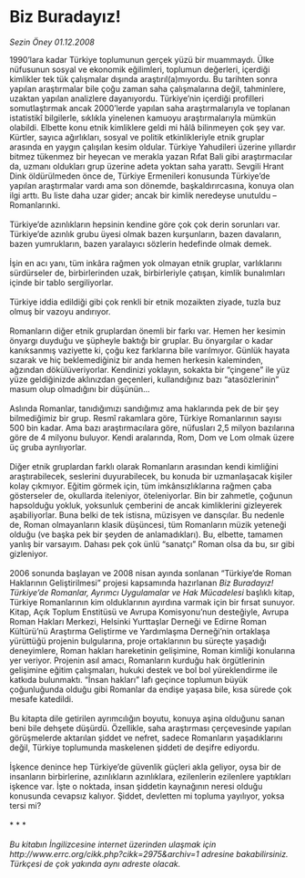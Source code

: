 # Biz Buradayız!

*Sezin Öney 01.12.2008*

<div class="taraf_structure_2col_1zq">
<div class="margen_n">



 <p>1990’lara kadar Türkiye toplumunun gerçek yüzü bir muammaydı. Ülke nüfusunun sosyal ve ekonomik eğilimleri, toplumun değerleri, içerdiği kimlikler tek tük çalışmalar dışında araştırıl(a)mıyordu. Bu tarihten sonra yapılan araştırmalar bile çoğu zaman saha çalışmalarına değil, tahminlere, uzaktan yapılan analizlere dayanıyordu. Türkiye’nin içerdiği profilleri somutlaştırmak ancak 2000’lerde yapılan saha araştırmalarıyla ve toplanan istatistikî bilgilerle, sıklıkla yinelenen kamuoyu araştırmalarıyla mümkün olabildi. Elbette konu etnik kimliklere geldi mi hâlâ bilinmeyen çok şey var. Kürtler, sayıca ağırlıkları, sosyal ve politik etkinlikleriyle etnik gruplar arasında en yaygın çalışılan kesim oldular. Türkiye Yahudileri üzerine yıllardır bitmez tükenmez bir heyecan ve merakla yazan Rıfat Bali gibi araştırmacılar da, uzmanı oldukları grup üzerine adeta yoktan saha yarattı. Sevgili Hrant Dink öldürülmeden önce de, Türkiye Ermenileri konusunda Türkiye’de yapılan araştırmalar vardı ama son dönemde, başkaldırırcasına, konuya olan ilgi arttı. Bu liste daha uzar gider; ancak bir kimlik neredeyse unutuldu –Romanlarınki. <br/><br/>Türkiye’de azınlıkların hepsinin kendine göre çok çok derin sorunları var. Türkiye’de azınlık grubu üyesi olmak bazen kurşunların, bazen davaların, bazen yumrukların, bazen yaralayıcı sözlerin hedefinde olmak demek. <br/><br/>İşin en acı yanı, tüm inkâra rağmen yok olmayan etnik gruplar, varlıklarını sürdürseler de, birbirlerinden uzak, birbirleriyle çatışan, kimlik bunalımları içinde bir tablo sergiliyorlar. <br/><br/>Türkiye iddia edildiği gibi çok renkli bir etnik mozaikten ziyade, tuzla buz olmuş bir vazoyu andırıyor. <br/><br/>Romanların diğer etnik gruplardan önemli bir farkı var. Hemen her kesimin önyargı duyduğu ve şüpheyle baktığı bir gruplar. Bu önyargılar o kadar kanıksanmış vaziyette ki, çoğu kez farklarına bile varılmıyor. Günlük hayata sızarak ve hiç beklemediğiniz bir anda hemen herkesin kaleminden, ağzından dökülüveriyorlar. Kendinizi yoklayın, sokakta bir “çingene” ile yüz yüze geldiğinizde aklınızdan geçenleri, kullandığınız bazı “atasözlerinin” masum olup olmadığını bir düşünün... <br/><br/>Aslında Romanlar, tanıdığımızı sandığımız ama haklarında pek de bir şey bilmediğimiz bir grup. Resmî rakamlara göre, Türkiye Romanlarının sayısı 500 bin kadar. Ama bazı araştırmacılara göre, nüfusları 2,5 milyon bazılarına göre de 4 milyonu buluyor. Kendi aralarında, Rom, Dom ve Lom olmak üzere üç gruba ayrılıyorlar. <br/><br/>Diğer etnik gruplardan farklı olarak Romanların arasından kendi kimliğini araştırabilecek, seslerini duyurabilecek, bu konuda bir uzmanlaşacak kişiler kolay çıkmıyor. Eğitim görmek için, tüm imkânsızlıklarına rağmen çaba gösterseler de, okullarda iteleniyor, öteleniyorlar. Bin bir zahmetle, çoğunun hapsolduğu yokluk, yoksunluk çemberini de ancak kimliklerini gizleyerek aşabiliyorlar. Buna belki de tek istisna, müzisyen ve dansçılar. Bu nedenle de, Roman olmayanların klasik düşüncesi, tüm Romanların müzik yeteneği olduğu (ve başka pek bir şeyden de anlamadıkları). Bu, elbette, tamamen yanlış bir varsayım. Dahası pek çok ünlü “sanatçı” Roman olsa da bu, sır gibi gizleniyor. <br/><br/>2006 sonunda başlayan ve 2008 nisan ayında sonlanan “Türkiye’de Roman Haklarının Geliştirilmesi” projesi kapsamında hazırlanan <i>Biz Buradayız! Türkiye’de Romanlar, Ayrımcı Uygulamalar ve Hak Mücadelesi</i> başlıklı kitap, Türkiye Romanlarının kim olduklarının ayırdına varmak için bir fırsat sunuyor. Kitap, Açık Toplum Enstitüsü ve Avrupa Komisyonu’nun desteğiyle, Avrupa Roman Hakları Merkezi, Helsinki Yurttaşlar Derneği ve Edirne Roman Kültürü’nü Araştırma Geliştirme ve Yardımlaşma Derneği’nin ortaklaşa yürüttüğü projenin bulgularına, proje ortaklarının bu süreçte yaşadığı deneyimlere, Roman hakları hareketinin gelişimine, Roman kimliği konularına yer veriyor. Projenin asıl amacı, Romanların kurduğu hak örgütlerinin gelişimine eğitim çalışmaları, hukuki destek ve bol bol yüreklendirme ile katkıda bulunmaktı. “İnsan hakları” lafı geçince toplumun büyük çoğunluğunda olduğu gibi Romanlar da endişe yaşasa bile, kısa sürede çok mesafe katedildi. <br/><br/>Bu kitapta dile getirilen ayrımcılığın boyutu, konuya aşina olduğunu sanan beni bile dehşete düşürdü. Özellikle, saha araştırması çerçevesinde yapılan görüşmelerde aktarılan şiddet ve nefret, sadece Romanların yaşadıklarını değil, Türkiye toplumunda maskelenen şiddeti de deşifre ediyordu. <br/><br/>İşkence denince hep Türkiye’de güvenlik güçleri akla geliyor, oysa bir de insanların birbirlerine, azınlıkların azınlıklara, ezilenlerin ezilenlere yaptıkları işkence var. İşte o noktada, insan şiddetin kaynağının neresi olduğu konusunda cevapsız kalıyor. Şiddet, devletten mi topluma yayılıyor, yoksa tersi mi? <br/><br/>* * *<i> <br/><br/>Bu kitabın İngilizcesine internet üzerinden ulaşmak için http://www.errc.org/cikk.php?cikk=2975&amp;archiv=1 adresine bakabilirsiniz. Türkçesi de çok yakında aynı adreste olacak.</i></p>

<br/>


<div id="taraf_not">
</div>

</div>


</div>
